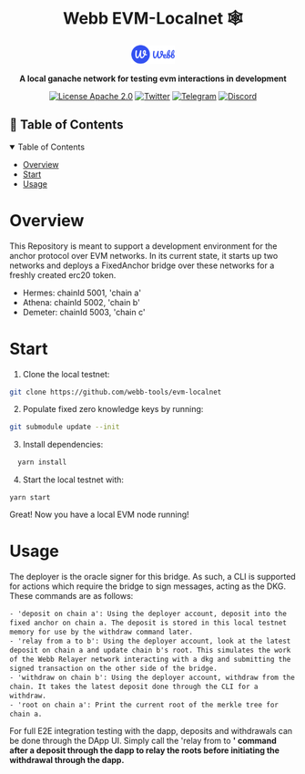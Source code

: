 <h1 align="center">Webb EVM-Localnet 🕸️ </h1>
<div align="center">
<a href="https://www.webb.tools/">
    <img alt="Webb Logo" src="./.github/assets/webb-icon.svg" width="15%" height="30%" />
  </a>
  </div>
<p align="center">
    <strong> A local ganache network for testing evm interactions in development </strong>
    <br />
</p>

<div align="center" >

[![License Apache 2.0](https://img.shields.io/badge/License-Apache%202.0-blue.svg?style=flat-square)](https://opensource.org/licenses/Apache-2.0)
[![Twitter](https://img.shields.io/twitter/follow/webbprotocol.svg?style=flat-square&label=Twitter&color=1DA1F2)](https://twitter.com/webbprotocol)
[![Telegram](https://img.shields.io/badge/Telegram-gray?logo=telegram)](https://t.me/webbprotocol)
[![Discord](https://img.shields.io/discord/833784453251596298.svg?style=flat-square&label=Discord&logo=discord)](https://discord.gg/cv8EfJu3Tn)

</div>

<!-- TABLE OF CONTENTS -->
<h2 id="table-of-contents"> 📖 Table of Contents</h2>

<details open="open">
  <summary>Table of Contents</summary>
  <ul>
    <li><a href="#overview">Overview</a></li>
    <li><a href="#start">Start</a></li>
    <li><a href="#usage">Usage</a></li>
  </ul>  
</details>


<h1 id="overview"> Overview </h1>

This Repository is meant to support a development environment for the anchor protocol over EVM networks.  In its current state, it starts up two networks and deploys a FixedAnchor bridge over these networks for a freshly created erc20 token.

- Hermes: chainId 5001, 'chain a'
- Athena: chainId 5002, 'chain b'
- Demeter: chainId 5003, 'chain c'

<h1 id="start"> Start </h1>

1. Clone the local testnet: 
```bash
git clone https://github.com/webb-tools/evm-localnet
```

2. Populate fixed zero knowledge keys by running:
```bash
git submodule update --init
```
3. Install dependencies:
```bash
  yarn install
``` 
4. Start the local testnet with:
```
yarn start
```
Great! Now you have a local EVM node running!


<h1 id="usage"> Usage </h1>

The deployer is the oracle signer for this bridge. As such, a CLI is supported for actions which require the bridge to sign messages, acting as the DKG.  These commands are as follows:

    - 'deposit on chain a': Using the deployer account, deposit into the fixed anchor on chain a. The deposit is stored in this local testnet memory for use by the withdraw command later.
    - 'relay from a to b': Using the deployer account, look at the latest deposit on chain a and update chain b's root. This simulates the work of the Webb Relayer network interacting with a dkg and submitting the signed transaction on the other side of the bridge.
    - 'withdraw on chain b': Using the deployer account, withdraw from the chain. It takes the latest deposit done through the CLI for a withdraw.
    - 'root on chain a': Print the current root of the merkle tree for chain a.


For full E2E integration testing with the dapp, deposits and withdrawals can be done through the DApp UI.
Simply call the 'relay from <a> to <b>' command after a deposit through the dapp to relay the roots before initiating the withdrawal through the dapp.
